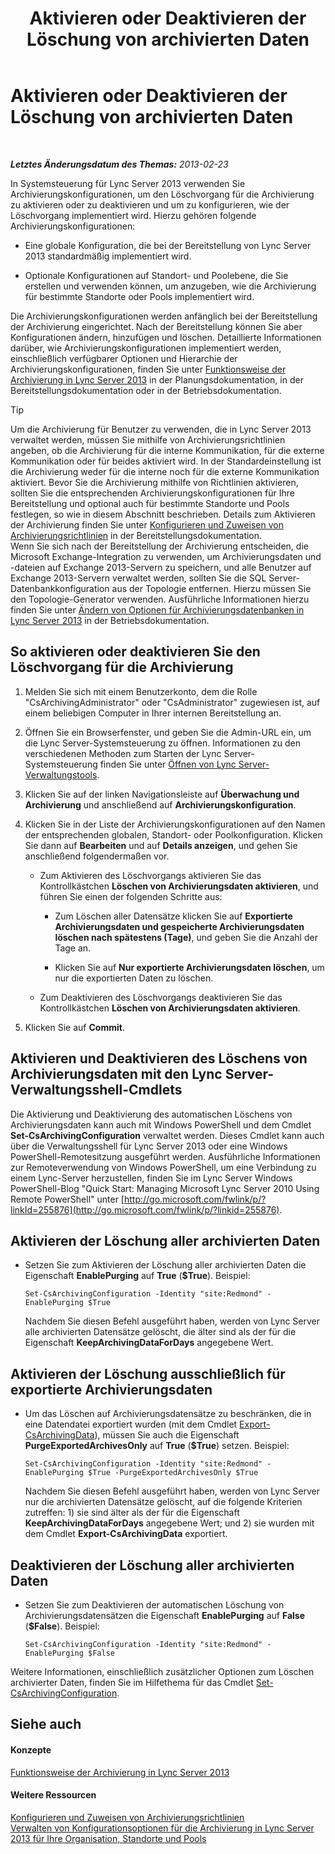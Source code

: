 ﻿---
title: Aktivieren oder Deaktivieren der Löschung von archivierten Daten
TOCTitle: Aktivieren oder Deaktivieren der Löschung von archivierten Daten
ms:assetid: 28cef09f-0970-4fc3-8315-f26689e3e187
ms:mtpsurl: https://technet.microsoft.com/de-de/library/Gg520968(v=OCS.15)
ms:contentKeyID: 49293496
ms.date: 05/19/2016
mtps_version: v=OCS.15
ms.translationtype: HT
---

# Aktivieren oder Deaktivieren der Löschung von archivierten Daten

 

_**Letztes Änderungsdatum des Themas:** 2013-02-23_

In Systemsteuerung für Lync Server 2013 verwenden Sie Archivierungskonfigurationen, um den Löschvorgang für die Archivierung zu aktivieren oder zu deaktivieren und um zu konfigurieren, wie der Löschvorgang implementiert wird. Hierzu gehören folgende Archivierungskonfigurationen:

  - Eine globale Konfiguration, die bei der Bereitstellung von Lync Server 2013 standardmäßig implementiert wird.

  - Optionale Konfigurationen auf Standort- und Poolebene, die Sie erstellen und verwenden können, um anzugeben, wie die Archivierung für bestimmte Standorte oder Pools implementiert wird.

Die Archivierungskonfigurationen werden anfänglich bei der Bereitstellung der Archivierung eingerichtet. Nach der Bereitstellung können Sie aber Konfigurationen ändern, hinzufügen und löschen. Detaillierte Informationen darüber, wie Archivierungskonfigurationen implementiert werden, einschließlich verfügbarer Optionen und Hierarchie der Archivierungskonfigurationen, finden Sie unter [Funktionsweise der Archivierung in Lync Server 2013](lync-server-2013-how-archiving-works.md) in der Planungsdokumentation, in der Bereitstellungsdokumentation oder in der Betriebsdokumentation.


> [!TIP]
> Um die Archivierung für Benutzer zu verwenden, die in Lync Server 2013 verwaltet werden, müssen Sie mithilfe von Archivierungsrichtlinien angeben, ob die Archivierung für die interne Kommunikation, für die externe Kommunikation oder für beides aktiviert wird. In der Standardeinstellung ist die Archivierung weder für die interne noch für die externe Kommunikation aktiviert. Bevor Sie die Archivierung mithilfe von Richtlinien aktivieren, sollten Sie die entsprechenden Archivierungskonfigurationen für Ihre Bereitstellung und optional auch für bestimmte Standorte und Pools festlegen, so wie in diesem Abschnitt beschrieben. Details zum Aktivieren der Archivierung finden Sie unter <A href="lync-server-2013-configuring-and-assigning-archiving-policies.md">Konfigurieren und Zuweisen von Archivierungsrichtlinien</A> in der Bereitstellungsdokumentation.<BR>Wenn Sie sich nach der Bereitstellung der Archivierung entscheiden, die Microsoft Exchange-Integration zu verwenden, um Archivierungsdaten und -dateien auf Exchange 2013-Servern zu speichern, und alle Benutzer auf Exchange 2013-Servern verwaltet werden, sollten Sie die SQL Server-Datenbankkonfiguration aus der Topologie entfernen. Hierzu müssen Sie den Topologie-Generator verwenden. Ausführliche Informationen hierzu finden Sie unter <A href="lync-server-2013-changing-archiving-database-options.md">Ändern von Optionen für Archivierungsdatenbanken in Lync Server 2013</A> in der Betriebsdokumentation.



## So aktivieren oder deaktivieren Sie den Löschvorgang für die Archivierung

1.  Melden Sie sich mit einem Benutzerkonto, dem die Rolle "CsArchivingAdministrator" oder "CsAdministrator" zugewiesen ist, auf einem beliebigen Computer in Ihrer internen Bereitstellung an.

2.  Öffnen Sie ein Browserfenster, und geben Sie die Admin-URL ein, um die Lync Server-Systemsteuerung zu öffnen. Informationen zu den verschiedenen Methoden zum Starten der Lync Server-Systemsteuerung finden Sie unter [Öffnen von Lync Server-Verwaltungstools](lync-server-2013-open-lync-server-administrative-tools.md).

3.  Klicken Sie auf der linken Navigationsleiste auf **Überwachung und Archivierung** und anschließend auf **Archivierungskonfiguration**.

4.  Klicken Sie in der Liste der Archivierungskonfigurationen auf den Namen der entsprechenden globalen, Standort- oder Poolkonfiguration. Klicken Sie dann auf **Bearbeiten** und auf **Details anzeigen**, und gehen Sie anschließend folgendermaßen vor.
    
      - Zum Aktivieren des Löschvorgangs aktivieren Sie das Kontrollkästchen **Löschen von Archivierungsdaten aktivieren**, und führen Sie einen der folgenden Schritte aus:
        
          - Zum Löschen aller Datensätze klicken Sie auf **Exportierte Archivierungsdaten und gespeicherte Archivierungsdaten löschen nach spätestens (Tage)**, und geben Sie die Anzahl der Tage an.
        
          - Klicken Sie auf **Nur exportierte Archivierungsdaten löschen**, um nur die exportierten Daten zu löschen.
    
      - Zum Deaktivieren des Löschvorgangs deaktivieren Sie das Kontrollkästchen **Löschen von Archivierungsdaten aktivieren**.

5.  Klicken Sie auf **Commit**.

## Aktivieren und Deaktivieren des Löschens von Archivierungsdaten mit den Lync Server-Verwaltungsshell-Cmdlets

Die Aktivierung und Deaktivierung des automatischen Löschens von Archivierungsdaten kann auch mit Windows PowerShell und dem Cmdlet **Set-CsArchivingConfiguration** verwaltet werden. Dieses Cmdlet kann auch über die Verwaltungsshell für Lync Server 2013 oder eine Windows PowerShell-Remotesitzung ausgeführt werden. Ausführliche Informationen zur Remoteverwendung von Windows PowerShell, um eine Verbindung zu einem Lync-Server herzustellen, finden Sie im Lync Server Windows PowerShell-Blog "Quick Start: Managing Microsoft Lync Server 2010 Using Remote PowerShell" unter [http://go.microsoft.com/fwlink/p/?linkId=255876](http://go.microsoft.com/fwlink/p/?linkid=255876).

## Aktivieren der Löschung aller archivierten Daten

  - Setzen Sie zum Aktivieren der Löschung aller archivierten Daten die Eigenschaft **EnablePurging** auf **True** (**$True**). Beispiel:
    
        Set-CsArchivingConfiguration -Identity "site:Redmond" -EnablePurging $True
    
    Nachdem Sie diesen Befehl ausgeführt haben, werden von Lync Server alle archivierten Datensätze gelöscht, die älter sind als der für die Eigenschaft **KeepArchivingDataForDays** angegebene Wert.

## Aktivieren der Löschung ausschließlich für exportierte Archivierungsdaten

  - Um das Löschen auf Archivierungsdatensätze zu beschränken, die in eine Datendatei exportiert wurden (mit dem Cmdlet [Export-CsArchivingData](https://docs.microsoft.com/en-us/powershell/module/skype/Export-CsArchivingData)), müssen Sie auch die Eigenschaft **PurgeExportedArchivesOnly** auf **True** (**$True**) setzen. Beispiel:
    
        Set-CsArchivingConfiguration -Identity "site:Redmond" -EnablePurging $True -PurgeExportedArchivesOnly $True
    
    Nachdem Sie diesen Befehl ausgeführt haben, werden von Lync Server nur die archivierten Datensätze gelöscht, auf die folgende Kriterien zutreffen: 1) sie sind älter als der für die Eigenschaft **KeepArchivingDataForDays** angegebene Wert; und 2) sie wurden mit dem Cmdlet **Export-CsArchivingData** exportiert.

## Deaktivieren der Löschung aller archivierten Daten

  - Setzen Sie zum Deaktivieren der automatischen Löschung von Archivierungsdatensätzen die Eigenschaft **EnablePurging** auf **False** (**$False**). Beispiel:
    
        Set-CsArchivingConfiguration -Identity "site:Redmond" -EnablePurging $False

Weitere Informationen, einschließlich zusätzlicher Optionen zum Löschen archivierter Daten, finden Sie im Hilfethema für das Cmdlet [Set-CsArchivingConfiguration](https://docs.microsoft.com/en-us/powershell/module/skype/Set-CsArchivingConfiguration).

## Siehe auch

#### Konzepte

[Funktionsweise der Archivierung in Lync Server 2013](lync-server-2013-how-archiving-works.md)  

#### Weitere Ressourcen

[Konfigurieren und Zuweisen von Archivierungsrichtlinien](lync-server-2013-configuring-and-assigning-archiving-policies.md)  
[Verwalten von Konfigurationsoptionen für die Archivierung in Lync Server 2013 für Ihre Organisation, Standorte und Pools](lync-server-2013-managing-archiving-configuration-options-for-your-organization-sites-and-pools.md)

